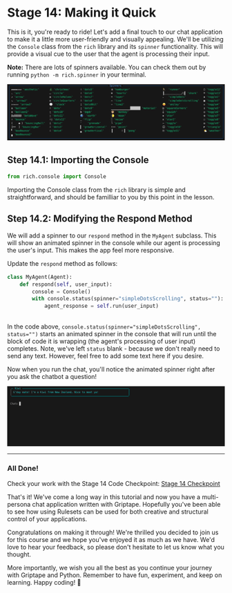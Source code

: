 # Stage 14: Making it Quick

This is it, you're ready to ride! Let's add a final touch to our chat application to make it a little more user-friendly and visually appealing. We'll be utilizing the `Console` class from the `rich` library and its `spinner` functionality. This will provide a visual cue to the user that the agent is processing their input.

**Note:** There are lots of spinners available. You can check them out by running `python -m rich.spinner` in your terminal.

![Alt text](assets/img/14_spinners.png)

## Step 14.1: Importing the Console

```python
from rich.console import Console
```

Importing the Console class from the `rich` library is simple and straightforward, and should be familliar to you by this point in the lesson.

## Step 14.2: Modifying the Respond Method

We will add a spinner to our `respond` method in the `MyAgent` subclass. This will show an animated spinner in the console while our agent is processing the user's input. This makes the app feel more responsive.

Update the `respond` method as follows:

```python
class MyAgent(Agent):
    def respond(self, user_input):
        console = Console()
        with console.status(spinner="simpleDotsScrolling", status=""):
            agent_response = self.run(user_input)
        
```

In the code above, `console.status(spinner="simpleDotsScrolling", status="")` starts an animated spinner in the console that will run until the block of code it is wrapping (the agent's processing of user input) completes. Note, we've left `status` blank - because we don't really need to send any text. However, feel free to add some text here if you desire.

Now when you run the chat, you'll notice the animated spinner right after you ask the chatbot a question!

![Alt Text](assets/img/14_spinner_response.gif)

---

### All Done!

Check your work with the Stage 14 Code Checkpoint: [Stage 14 Checkpoint](../assets/examples/14_app.py)

That's it! We've come a long way in this tutorial and now you have a multi-persona chat application written with Griptape. Hopefully you've been able to see how using Rulesets can be used for both creative and structural control of your applications.

Congratulations on making it through! We're thrilled you decided to join us for this course and we hope you've enjoyed it as much as we have. We'd love to hear your feedback, so please don't hesitate to let us know what you thought.

More importantly, we wish you all the best as you continue your journey with Griptape and Python. Remember to have fun, experiment, and keep on learning. Happy coding! 🚀